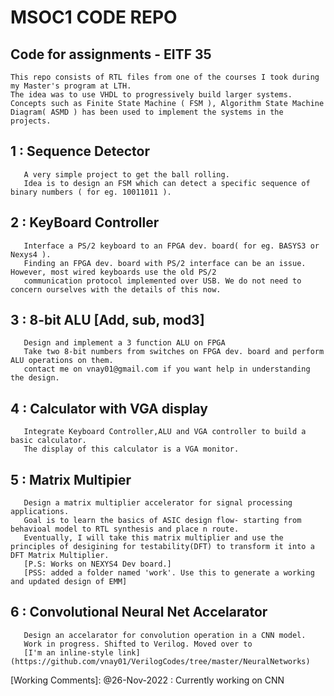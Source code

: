 # MSOC1 CODE REPO

## Code for assignments - EITF 35
    This repo consists of RTL files from one of the courses I took during my Master's program at LTH. 
    The idea was to use VHDL to progressively build larger systems. Concepts such as Finite State Machine ( FSM ), Algorithm State Machine Diagram( ASMD ) has been used to implement the systems in the projects.

## 1 : Sequence Detector
       A very simple project to get the ball rolling. 
       Idea is to design an FSM which can detect a specific sequence of binary numbers ( for eg. 10011011 ).
     

## 2 : KeyBoard Controller
       Interface a PS/2 keyboard to an FPGA dev. board( for eg. BASYS3 or Nexys4 ). 
       Finding an FPGA dev. board with PS/2 interface can be an issue. However, most wired keyboards use the old PS/2 
       communication protocol implemented over USB. We do not need to concern ourselves with the details of this now.

## 3 : 8-bit ALU [Add, sub, mod3]
       Design and implement a 3 function ALU on FPGA
       Take two 8-bit numbers from switches on FPGA dev. board and perform ALU operations on them.
       contact me on vnay01@gmail.com if you want help in understanding the design.

## 4 : Calculator with VGA display
       Integrate Keyboard Controller,ALU and VGA controller to build a basic calculator.
       The display of this calculator is a VGA monitor.

## 5 : Matrix Multipier
       Design a matrix multiplier accelerator for signal processing applications. 
       Goal is to learn the basics of ASIC design flow- starting from behavioal model to RTL synthesis and place n route. 
       Eventually, I will take this matrix multiplier and use the principles of desigining for testability(DFT) to transform it into a DFT Matrix Multiplier.
       [P.S: Works on NEXYS4 Dev board.]
       [PSS: added a folder named 'work'. Use this to generate a working and updated design of EMM]
       
## 6 : Convolutional Neural Net Accelarator
       Design an accelarator for convolution operation in a CNN model.
       Work in progress. Shifted to Verilog. Moved over to 
       [I'm an inline-style link](https://github.com/vnay01/VerilogCodes/tree/master/NeuralNetworks)

[Working Comments]: 
@26-Nov-2022 : Currently working on CNN
